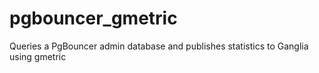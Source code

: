pgbouncer_gmetric
=================

Queries a PgBouncer admin database and publishes statistics to Ganglia using gmetric
